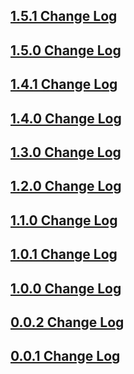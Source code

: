 ## [1.5.1 Change Log](https://github.com/domain-centric/template_engine/milestone/11?closed=1)

## [1.5.0 Change Log](https://github.com/domain-centric/template_engine/milestone/10?closed=1)

## [1.4.1 Change Log](https://github.com/domain-centric/template_engine/milestone/9?closed=1)

## [1.4.0 Change Log](https://github.com/domain-centric/template_engine/milestone/8?closed=1)

## [1.3.0 Change Log](https://github.com/domain-centric/template_engine/milestone/7?closed=1)

## [1.2.0 Change Log](https://github.com/domain-centric/template_engine/milestone/6?closed=1)

## [1.1.0 Change Log](https://github.com/domain-centric/template_engine/milestone/5?closed=1)

## [1.0.1 Change Log](https://github.com/domain-centric/template_engine/milestone/4?closed=1)

## [1.0.0 Change Log](https://github.com/domain-centric/template_engine/milestone/3?closed=1)

## [0.0.2 Change Log](https://github.com/domain-centric/template_engine/milestone/2?closed=1)

## [0.0.1 Change Log](https://github.com/domain-centric/template_engine/milestone/1?closed=1)
